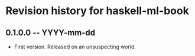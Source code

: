# Revision history for haskell-ml-book

## 0.1.0.0 -- YYYY-mm-dd

* First version. Released on an unsuspecting world.
